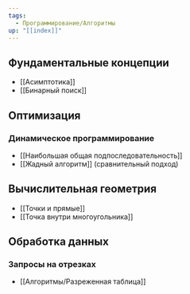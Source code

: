 ```yaml
---
tags:
  - Программирование/Алгоритмы
up: "[[index]]"
---
```

## Фундаментальные концепции
- [[Асимптотика]]
- [[Бинарный поиск]]

## Оптимизация
### Динамическое программирование
- [[Наибольшая общая подпоследовательность]]
- [[Жадный алгоритм]] (сравнительный подход)

## Вычислительная геометрия
- [[Точки и прямые]]
- [[Точка внутри многоугольника]]

## Обработка данных
### Запросы на отрезках
- [[Алгоритмы/Разреженная таблица]]
